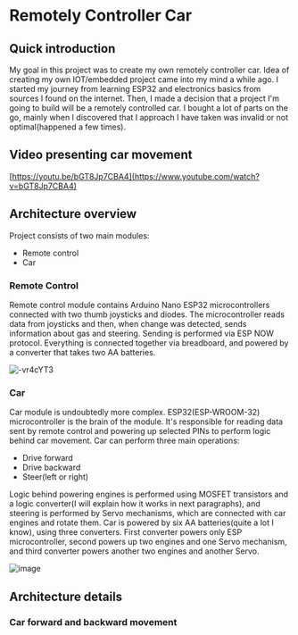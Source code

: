 # Remotely Controller Car
## Quick introduction
My goal in this project was to create my own remotely controller car. Idea of creating my own IOT/embedded project came into my mind a while ago.  I started my journey from learning ESP32 and electronics basics from sources I found on the internet. Then, I made a decision that a project I'm going to build will be a remotely controlled car. I bought a lot of parts on the go, mainly when I discovered that I approach I have taken was invalid or not optimal(happened a few times).
## Video presenting car movement
[https://youtu.be/bGT8Jp7CBA4](https://www.youtube.com/watch?v=bGT8Jp7CBA4)
## Architecture overview
Project consists of two main modules: 

 - Remote control
 - Car

### Remote Control
Remote control module contains Arduino Nano ESP32 microcontrollers connected with two thumb joysticks and diodes. The microcontroller reads data from joysticks and then, when change was detected, sends information about gas and steering. Sending is performed via ESP NOW protocol. Everything is connected together via breadboard, and powered by a converter that takes two AA batteries.

![-vr4cYT3](https://github.com/user-attachments/assets/fcdb0917-2525-4a23-b754-cc16fa2f7b63)

### Car
Car module is undoubtedly more complex. ESP32(ESP-WROOM-32) microcontroller is the brain of the module. It's responsible for reading data sent by remote control and powering up selected PINs to perform logic behind car movement. Car can perform three main operations: 

 - Drive forward
 - Drive backward
 - Steer(left or right)

Logic behind powering engines is performed using MOSFET transistors and a logic converter(I will explain how it works in next paragraphs), and steering is performed by Servo mechanisms, which are connected with car engines and rotate them. Car is powered by six AA batteries(quite a lot I know), using three converters. First converter powers only ESP microcontroller, second powers up two engines and one Servo mechanism, and third converter powers another two engines and another Servo. 

![image](https://github.com/user-attachments/assets/463b956e-b5b9-4a05-afdf-45a5ed53b6c3)

## Architecture details
### Car forward and backward movement

